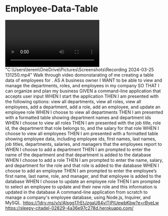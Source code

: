 # Employee-Data-Table
<video controls src="20240325-1707-27.9092000.mp4" title="Emplyee-Table-Data"></video>
"C:\Users\terem\OneDrive\Pictures\Screenshots\Recording 2024-03-25 131250.mp4"
Walk through video domonstarating of me creating a table data of employees for .
AS A business owner
I WANT to be able to view and manage the departments, roles, and employees in my company
SO THAT I can organize and plan my business
GIVEN a command-line application that accepts user input
WHEN I start the application
THEN I am presented with the following options: view all departments, view all roles, view all employees, add a department, add a role, add an employee, and update an employee role
WHEN I choose to view all departments
THEN I am presented with a formatted table showing department names and department ids
WHEN I choose to view all roles
THEN I am presented with the job title, role id, the department that role belongs to, and the salary for that role
WHEN I choose to view all employees
THEN I am presented with a formatted table showing employee data, including employee ids, first names, last names, job titles, departments, salaries, and managers that the employees report to
WHEN I choose to add a department
THEN I am prompted to enter the name of the department and that department is added to the database
WHEN I choose to add a role
THEN I am prompted to enter the name, salary, and department for the role and that role is added to the database
WHEN I choose to add an employee
THEN I am prompted to enter the employee’s first name, last name, role, and manager, and that employee is added to the database
WHEN I choose to update an employee role
THEN I am prompted to select an employee to update and their new role and this information is updated in the database
A command-line application from scratch to manage a company's employee database, using Node.js, Inquirer, and MySQL.
https://1drv.ms/v/s!Alsgg17rEtJzgaU84vlTjPlUewbKbw?e=rByeLw
https://sleepy-citadel-02829-4a36e97c278d.herokuapp.com/
